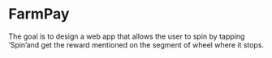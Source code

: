 # FarmPay
The goal is to design a web app that allows the user to spin by tapping ‘Spin’and get the reward mentioned on the segment of wheel where it stops.
